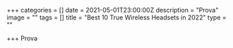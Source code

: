 +++
categories = []
date = 2021-05-01T23:00:00Z
description = "Prova"
image = ""
tags = []
title = "Best 10 True Wireless Headsets in 2022"
type = ""

+++
Prova